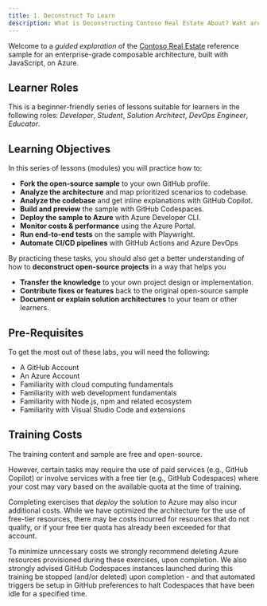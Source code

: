 ```yaml
---
title: 1. Deconstruct To Learn
description: What is Deconstructing Contoso Real Estate About? Waht are the Learning Objectives?
---
```


Welcome to a _guided exploration_ of the [Contoso Real Estate](https://aka.ms/contoso-real-estate) reference sample for an enterprise-grade composable architecture, built with JavaScript, on Azure.


## Learner Roles

This is a beginner-friendly series of lessons suitable for learners in the following roles: _Developer_, _Student_, _Solution Architect_, _DevOps Engineer_, _Educator_.

## Learning Objectives

In this series of lessons (modules) you will practice how to:
 - **Fork the open-source sample** to your own GitHub profile.
 - **Analyze the architecture** and map prioritized scenarios to codebase.
 - **Analyze the codebase** and get inline explanations with GitHub Copilot.
 - **Build and preview** the sample with GitHub Codespaces.
 - **Deploy the sample to Azure** with Azure Developer CLI.
 - **Monitor costs & performance** using the Azure Portal.
 - **Run end-to-end tests** on the sample with Playwright.
 - **Automate CI/CD pipelines** with GitHub Actions and Azure DevOps

By practicing these tasks, you should also get a better understanding of how to **deconstruct open-source projects** in a way that helps you 
 - **Transfer the knowledge** to your own project design or implementation.
 - **Contribute fixes or features** back to the original open-source sample
 - **Document or explain solution architectures** to your team or other learners.

## Pre-Requisites

To get the most out of these labs, you will need the following:

 - A GitHub Account 
 - An Azure Account
 - Familiarity with cloud computing fundamentals
 - Familiarity with web development fundamentals
 - Familiarity with Node.js, npm and related ecosystem
 - Familiarity with Visual Studio Code and extensions

## Training Costs

The training content and sample are free and open-source. 

However, certain tasks may require the use of paid services (e.g., GitHub Copilot) or involve services with a free tier (e.g., GitHub Codespaces) where your cost may vary based on the available quota at the time of training. 

Completing exercises that _deploy_ the solution to Azure may also incur additional costs. While we have optimized the architecture for the use of free-tier resources, there may be costs incurred for resources that do not qualify, or if your free tier quota has already been exceeded for that account.

To minimize unncessary costs we strongly recommend deleting Azure resources provisioned during these exercises, upon completion. We also strongly advised GitHub Codespaces instances launched during this training be stopped (and/or deleted) upon completion - and that automated triggers be setup in GitHub preferences to halt Codespaces that have been idle for a specified time.
